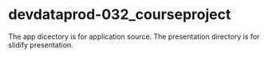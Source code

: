 # devdataprod-032_courseproject

The app dicectory is for application source.
The presentation directory is for slidify presentation. 
